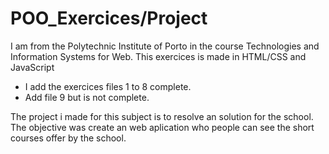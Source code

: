 # POO_Exercices/Project
I am from the Polytechnic Institute of Porto in the course Technologies and Information Systems for Web.
This exercices is made in HTML/CSS and JavaScript

- I add the exercices files 1 to 8 complete.
- Add file 9 but is not complete.

The project i made for this subject is to resolve an solution for the school. The objective was create an web aplication who people can see the short courses offer by the school.
